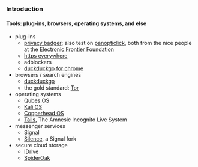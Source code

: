 ### Introduction

#### Tools: plug-ins, browsers, operating systems, and else
* plug-ins
  * [privacy badger](https://www.eff.org/privacybadger); also test on [panopticlick](https://panopticlick.eff.org/), both from the nice people at the [Electronic Frontier Foundation](https://www.eff.org/)
  * [https everywhere](https://www.eff.org/https-everywhere)
  * adblockers
  * [duckduckgo for chrome](https://chrome.google.com/webstore/detail/duckduckgo-for-chrome/bkdgflcldnnnapblkhphbgpggdiikppg?hl=en)
* browsers / search engines
  * [duckduckgo](https://duckduckgo.com/)
  * the gold standard: [Tor](https://www.torproject.org/)
* operating systems
  * [Qubes OS](https://www.qubes-os.org/)
  * [Kali OS](https://www.kali.org/)
  * [Copperhead OS](https://copperhead.co/android/)
  * [Tails](https://tails.boum.org/index.en.html), The Amnesic Incognito Live System
* messenger services
  * [Signal](https://whispersystems.org/)
  * [Silence](https://silence.im/), a Signal fork 
* secure cloud storage
  * [IDrive](https://www.idrive.com/)
  * [SpiderOak](https://spideroak.com/)
